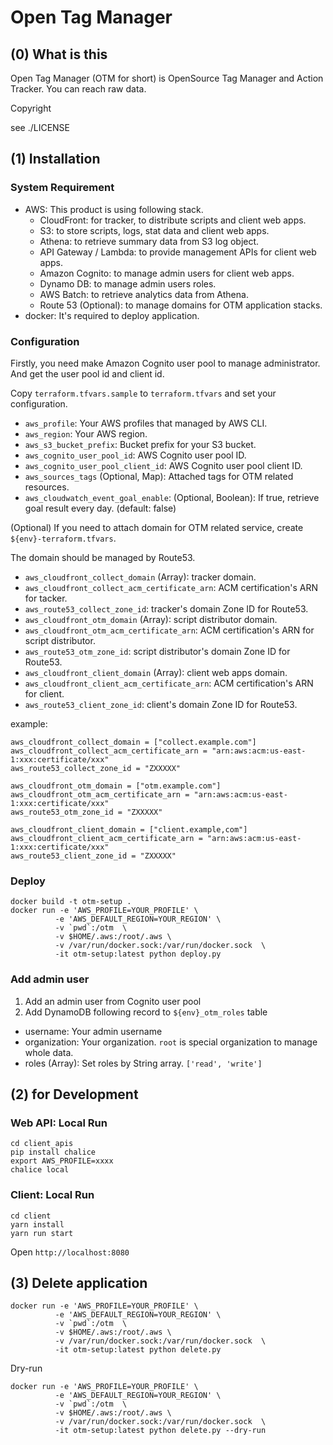 # Open Tag Manager

## (0) What is this

Open Tag Manager (OTM for short) is OpenSource Tag Manager and Action Tracker. You can reach raw data.

Copyright

see ./LICENSE

## (1) Installation

### System Requirement

- AWS: This product is using following stack.
    - CloudFront: for tracker, to distribute scripts and client web apps.
    - S3: to store scripts, logs, stat data and client web apps.
    - Athena: to retrieve summary data from S3 log object.
    - API Gateway / Lambda: to provide management APIs for client web apps.
    - Amazon Cognito: to manage admin users for client web apps.
    - Dynamo DB: to manage admin users roles.
    - AWS Batch: to retrieve analytics data from Athena.
    - Route 53 (Optional): to manage domains for OTM application stacks.
- docker: It's required to deploy application.

### Configuration

Firstly, you need make Amazon Cognito user pool to manage administrator.
And get the user pool id and client id.

Copy `terraform.tfvars.sample` to `terraform.tfvars` and set your configuration.

- `aws_profile`: Your AWS profiles that managed by AWS CLI.
- `aws_region`: Your AWS region.
- `aws_s3_bucket_prefix`: Bucket prefix for your S3 bucket.
- `aws_cognito_user_pool_id`: AWS Cognito user pool ID.
- `aws_cognito_user_pool_client_id`: AWS Cognito user pool client ID.
- `aws_sources_tags` (Optional, Map): Attached tags for OTM related resources.
- `aws_cloudwatch_event_goal_enable`: (Optional, Boolean): If true, retrieve goal result every day. (default: false)

(Optional) If you need to attach domain for OTM related service,
create `${env}-terraform.tfvars`.

The domain should be managed by Route53.

- `aws_cloudfront_collect_domain` (Array): tracker domain.
- `aws_cloudfront_collect_acm_certificate_arn`: ACM certification's ARN for tacker.
- `aws_route53_collect_zone_id`: tracker's domain Zone ID for Route53.
- `aws_cloudfront_otm_domain` (Array): script distributor domain.
- `aws_cloudfront_otm_acm_certificate_arn`: ACM certification's ARN for script distributor.
- `aws_route53_otm_zone_id`: script distributor's domain Zone ID for Route53.
- `aws_cloudfront_client_domain` (Array): client web apps domain.
- `aws_cloudfront_client_acm_certificate_arn`: ACM certification's ARN for client.
- `aws_route53_client_zone_id`: client's domain Zone ID for Route53.

example:

```
aws_cloudfront_collect_domain = ["collect.example.com"]
aws_cloudfront_collect_acm_certificate_arn = "arn:aws:acm:us-east-1:xxx:certificate/xxx"
aws_route53_collect_zone_id = "ZXXXXX"

aws_cloudfront_otm_domain = ["otm.example.com"]
aws_cloudfront_otm_acm_certificate_arn = "arn:aws:acm:us-east-1:xxx:certificate/xxx"
aws_route53_otm_zone_id = "ZXXXXX"

aws_cloudfront_client_domain = ["client.example,com"]
aws_cloudfront_client_acm_certificate_arn = "arn:aws:acm:us-east-1:xxx:certificate/xxx"
aws_route53_client_zone_id = "ZXXXXX"
```

### Deploy

```
docker build -t otm-setup .
docker run -e 'AWS_PROFILE=YOUR_PROFILE' \
          -e 'AWS_DEFAULT_REGION=YOUR_REGION' \
          -v `pwd`:/otm  \
          -v $HOME/.aws:/root/.aws \
          -v /var/run/docker.sock:/var/run/docker.sock  \
          -it otm-setup:latest python deploy.py
```

### Add admin user

1. Add an admin user from Cognito user pool
2. Add DynamoDB following record to `${env}_otm_roles` table

- username: Your admin username
- organization: Your organization. `root` is special organization to manage whole data.
- roles (Array): Set roles by String array. `['read', 'write']`

## (2) for Development

### Web API: Local Run

```
cd client_apis
pip install chalice
export AWS_PROFILE=xxxx
chalice local
```

### Client: Local Run

```
cd client
yarn install
yarn run start
```

Open `http://localhost:8080`


## (3) Delete application

```
docker run -e 'AWS_PROFILE=YOUR_PROFILE' \
          -e 'AWS_DEFAULT_REGION=YOUR_REGION' \
          -v `pwd`:/otm  \
          -v $HOME/.aws:/root/.aws \
          -v /var/run/docker.sock:/var/run/docker.sock  \
          -it otm-setup:latest python delete.py
```

Dry-run

```
docker run -e 'AWS_PROFILE=YOUR_PROFILE' \
          -e 'AWS_DEFAULT_REGION=YOUR_REGION' \
          -v `pwd`:/otm  \
          -v $HOME/.aws:/root/.aws \
          -v /var/run/docker.sock:/var/run/docker.sock  \
          -it otm-setup:latest python delete.py --dry-run
```
